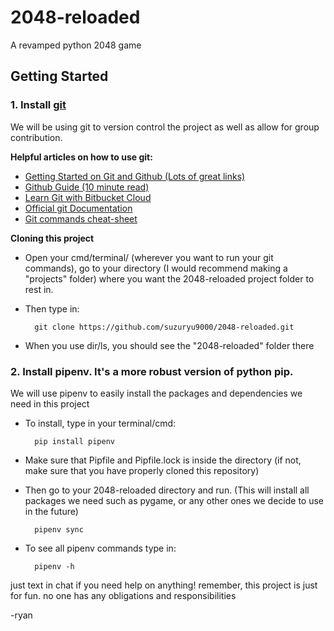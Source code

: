 # 2048-reloaded
A revamped python 2048 game

## Getting Started
### 1. Install [git](https://git-scm.com/downloads)
We will be using git to version control the project as well as allow for group contribution.

**Helpful articles on how to use git:**

* [Getting Started on Git and Github (Lots of great links)](https://github.com/maptime/getting-started-with-git-and-github/blob/master/README.md)
* [Github Guide (10 minute read)](https://guides.github.com/activities/hello-world/)
* [Learn Git with Bitbucket Cloud](https://www.atlassian.com/git/tutorials/learn-git-with-bitbucket-cloud)
* [Official git Documentation](https://git-scm.com/book/en/v1/Getting-Started-Git-Basics)
* [Git commands cheat-sheet](https://github.github.com/training-kit/downloads/github-git-cheat-sheet/)

**Cloning this project**

* Open your cmd/terminal/ (wherever you want to run your git commands), go to your directory (I would recommend making a "projects" folder) where you want the 2048-reloaded project folder to rest in. 

* Then type in:

        git clone https://github.com/suzuryu9000/2048-reloaded.git

* When you use dir/ls, you should see the "2048-reloaded" folder there


### 2. Install pipenv. It's a more robust version of python pip.

We will use pipenv to easily install the packages and dependencies we need in this project

* To install, type in your terminal/cmd:

        pip install pipenv

* Make sure that Pipfile and Pipfile.lock is inside the directory
(if not, make sure that you have properly cloned this repository)

* Then go to your 2048-reloaded directory and run. (This will install all packages we need such as pygame, or any other ones we decide to use in the future)

        pipenv sync

* To see all pipenv commands type in:

        pipenv -h

    



just text in chat if you need help on anything!
remember, this project is just for fun. no one has any obligations and responsibilities

-ryan



